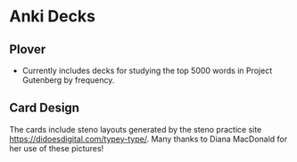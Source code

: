 # Anki Decks

## Plover

* Currently includes decks for studying the top 5000 words in Project Gutenberg by frequency.

## Card Design

The cards include steno layouts generated by the steno practice site https://didoesdigital.com/typey-type/. Many thanks to Diana MacDonald for her use of these pictures!
